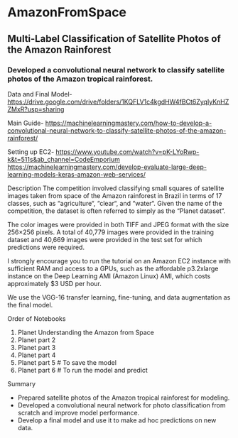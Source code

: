 # AmazonFromSpace

## Multi-Label Classification of Satellite Photos of the Amazon Rainforest

### Developed a convolutional neural network to classify satellite photos of the Amazon tropical rainforest.

Data and Final Model- https://drive.google.com/drive/folders/1KQFLV1c4kgdHW4fBCt6ZyqIyKnHZZMxR?usp=sharing

Main Guide- https://machinelearningmastery.com/how-to-develop-a-convolutional-neural-network-to-classify-satellite-photos-of-the-amazon-rainforest/

Setting up EC2- https://www.youtube.com/watch?v=pK-LYoRwp-k&t=511s&ab_channel=CodeEmporium 
                https://machinelearningmastery.com/develop-evaluate-large-deep-learning-models-keras-amazon-web-services/

Description
The competition involved classifying small squares of satellite images taken from space of the Amazon rainforest in Brazil in terms of 17 classes, such as “agriculture“, “clear“, and “water“. Given the name of the competition, the dataset is often referred to simply as the “Planet dataset“.

The color images were provided in both TIFF and JPEG format with the size 256×256 pixels. A total of 40,779 images were provided in the training dataset and 40,669 images were provided in the test set for which predictions were required.

I strongly encourage you to run the tutorial on an Amazon EC2 instance with sufficient RAM and access to a GPUs, such as the affordable p3.2xlarge instance on the Deep Learning AMI (Amazon Linux) AMI, which costs approximately $3 USD per hour.

We use the VGG-16 transfer learning, fine-tuning, and data augmentation as the final model.

Order of Notebooks 
  1. Planet Understanding the Amazon from Space
  2. Planet part 2
  3. Planet part 3
  4. Planet part 4
  5. Planet part 5 # To save the model 
  6. Planet part 6 # To run the model and predict
  
Summary 
* Prepared satellite photos of the Amazon tropical rainforest for modeling.
* Developed a convolutional neural network for photo classification from scratch and improve model performance.
* Develop a final model and use it to make ad hoc predictions on new data.
